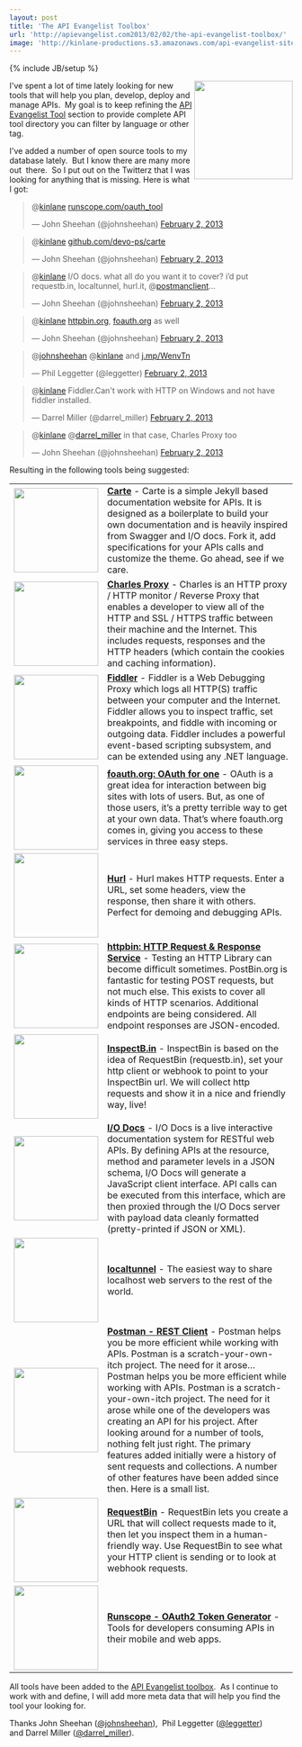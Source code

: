 ```yaml
---
layout: post
title: 'The API Evangelist Toolbox'
url: 'http://apievangelist.com2013/02/02/the-api-evangelist-toolbox/'
image: 'http://kinlane-productions.s3.amazonaws.com/api-evangelist-site/blog/toolbox.jpg'
---
```

{% include JB/setup %}
<p>
     <img src=https://s3.amazonaws.com/kinlane-productions/api-evangelist/api-tools/toolbox.jpg  width=175 align=right />
</p>
<p>
     I've spent a lot of time lately looking for new tools that will help you plan, develop, deploy and manage APIs.  My goal is to keep refining the <a href=/apitools/>API Evangelist Tool</a> section to provide complete API tool directory you can filter by language or other tag.  
</p>
<p>
     I've added a number of open source tools to my database lately.  But I know there are many more out  there.  So I put out on the Twitterz that I was looking for anything that is missing. Here is what I got:
</p>
<blockquote class=twitter-tweet>
     <p>
          @<a href=https://twitter.com/kinlane>kinlane</a> <a title=http://runscope.com/oauth_tool href=http://t.co/Wwk1Tzus>runscope.com/oauth_tool</a>
     </p>— John Sheehan (@johnsheehan) <a href=https://twitter.com/johnsheehan/status/297837952980090881>February 2, 2013</a>
</blockquote>
<blockquote class=twitter-tweet>
     <p>
          @<a href=https://twitter.com/kinlane>kinlane</a> <a title=https://github.com/devo-ps/carte href=https://t.co/ByyitCE8>github.com/devo-ps/carte</a>
     </p>— John Sheehan (@johnsheehan) <a href=https://twitter.com/johnsheehan/status/297838071062331392>February 2, 2013</a>
</blockquote>
<blockquote class=twitter-tweet>
     <p>
          @<a href=https://twitter.com/kinlane>kinlane</a> I/O docs. what all do you want it to cover? i’d put requestb.in, localtunnel, hurl.it, @<a href=https://twitter.com/postmanclient>postmanclient</a>...
     </p>— John Sheehan (@johnsheehan) <a href=https://twitter.com/johnsheehan/status/297839139041202176>February 2, 2013</a>
</blockquote>
<blockquote class=twitter-tweet>
     <p>
          @<a href=https://twitter.com/kinlane>kinlane</a> <a title=http://httpbin.org href=http://t.co/kLPvwHWm>httpbin.org</a>, <a title=http://foauth.org href=http://t.co/XnKkB8rB>foauth.org</a> as well
     </p>— John Sheehan (@johnsheehan) <a href=https://twitter.com/johnsheehan/status/297839175711981568>February 2, 2013</a>
</blockquote>
<blockquote class=twitter-tweet>
     <p>
          @<a href=https://twitter.com/johnsheehan>johnsheehan</a> @<a href=https://twitter.com/kinlane>kinlane</a> and <a title=http://j.mp/WenvTn href=http://t.co/q4gdDwZx>j.mp/WenvTn</a>
     </p>— Phil Leggetter (@leggetter) <a href=https://twitter.com/leggetter/status/297840321310646272>February 2, 2013</a>
</blockquote>
<blockquote class=twitter-tweet>
     <p>
          @<a href=https://twitter.com/kinlane>kinlane</a> Fiddler.Can't work with HTTP on Windows and not have fiddler installed.
     </p>— Darrel Miller (@darrel_miller) <a href=https://twitter.com/darrel_miller/status/297842539019513856>February 2, 2013</a>
</blockquote>
<blockquote class=twitter-tweet>
     <p>
          @<a href=https://twitter.com/kinlane>kinlane</a> @<a href=https://twitter.com/darrel_miller>darrel_miller</a> in that case, Charles Proxy too
     </p>— John Sheehan (@johnsheehan) <a href=https://twitter.com/johnsheehan/status/297847719693803521>February 2, 2013</a>
</blockquote>
<p>
     Resulting in the following tools being suggested:
</p>
<table cellspacing=5 cellpadding=5 width=90%>
     <tbody>
          <tr>
               <td width=150>
                    <a href=https://github.com/devo-ps/carte><img src=https://s3.amazonaws.com/kinlane-productions/api-evangelist/api-tools/Carte-Logo.png  width=150 /></a>
               </td>
               <td>
                    <strong><a href=https://github.com/devo-ps/carte>Carte</a></strong> - Carte is a simple Jekyll based documentation website for APIs. It is designed as a boilerplate to build your own documentation and is heavily inspired from Swagger and I/O docs. Fork it, add specifications for your APIs calls and customize the theme. Go ahead, see if we care.
               </td>
          </tr>
          <tr>
               <td width=150>
                    <a href=http://www.charlesproxy.com/><img src=https://s3.amazonaws.com/kinlane-productions/api-evangelist/api-tools/Charles-Proxy-Logo.png  width=150 /></a>
               </td>
               <td>
                    <strong><a href=http://www.charlesproxy.com/>Charles Proxy</a></strong> - Charles is an HTTP proxy / HTTP monitor / Reverse Proxy that enables a developer to view all of the HTTP and SSL / HTTPS traffic between their machine and the Internet. This includes requests, responses and the HTTP headers (which contain the cookies and caching information).
               </td>
          </tr>
          <tr>
               <td width=150>
                    <a href=http://www.fiddler2.com/fiddler2/><img src=https://s3.amazonaws.com/kinlane-productions/api-evangelist/api-tools/fiddler-logo.png  width=150 /></a>
               </td>
               <td>
                    <strong><a href=http://www.fiddler2.com/fiddler2/>Fiddler</a></strong> - Fiddler is a Web Debugging Proxy which logs all HTTP(S) traffic between your computer and the Internet. Fiddler allows you to inspect traffic, set breakpoints, and fiddle with incoming or outgoing data. Fiddler includes a powerful event-based scripting subsystem, and can be extended using any .NET language.
               </td>
          </tr>
          <tr>
               <td width=150>
                    <a href=http://foauth.org><img src=https://s3.amazonaws.com/kinlane-productions/api-evangelist/api-tools/foauth-logo.png  width=150 /></a>
               </td>
               <td>
                    <strong><a href=http://foauth.org>foauth.org: OAuth for one</a></strong> - OAuth is a great idea for interaction between big sites with lots of users. But, as one of those users, it’s a pretty terrible way to get at your own data. That’s where foauth.org comes in, giving you access to these services in three easy steps.
               </td>
          </tr>
          <tr>
               <td width=150>
                    <a href=http://www.hurl.it/><img src=https://s3.amazonaws.com/kinlane-productions/api-evangelist/api-tools/hurl-logo.png  width=150 /></a>
               </td>
               <td>
                    <strong><a href=http://www.hurl.it/>Hurl</a></strong> - Hurl makes HTTP requests. Enter a URL, set some headers, view the response, then share it with others. Perfect for demoing and debugging APIs.
               </td>
          </tr>
          <tr>
               <td width=150>
                    <a href=http://httpbin.org><img src=https://s3.amazonaws.com/kinlane-productions/api-evangelist/api-tools/httpbin-logo.png  width=150 /></a>
               </td>
               <td>
                    <strong><a href=http://httpbin.org>httpbin: HTTP Request &amp; Response Service</a></strong> - Testing an HTTP Library can become difficult sometimes. PostBin.org is fantastic for testing POST requests, but not much else. This exists to cover all kinds of HTTP scenarios. Additional endpoints are being considered. All endpoint responses are JSON-encoded.
               </td>
          </tr>
          <tr>
               <td width=150>
                    <a href=http://inspectb.in/><img src=https://s3.amazonaws.com/kinlane-productions/api-evangelist/api-tools/inspectb-in-logo.png  width=150 /></a>
               </td>
               <td>
                    <strong><a href=http://inspectb.in/>InspectB.in</a></strong> - InspectBin is based on the idea of RequestBin (requestb.in), set your http client or webhook to point to your InspectBin url. We will collect http requests and show it in a nice and friendly way, live!
               </td>
          </tr>
          <tr>
               <td width=150>
                    <a href=https://github.com/mashery/iodocs><img src=https://s3.amazonaws.com/kinlane-productions/api-evangelist/api-tools/io-docs-logo.jpg  width=150 /></a>
               </td>
               <td>
                    <strong><a href=https://github.com/mashery/iodocs>I/O Docs</a></strong> - I/O Docs is a live interactive documentation system for RESTful web APIs. By defining APIs at the resource, method and parameter levels in a JSON schema, I/O Docs will generate a JavaScript client interface. API calls can be executed from this interface, which are then proxied through the I/O Docs server with payload data cleanly formatted (pretty-printed if JSON or XML).
               </td>
          </tr>
          <tr>
               <td width=150>
                    <a href=http://progrium.com/localtunnel/><img src=https://s3.amazonaws.com/kinlane-productions/api-evangelist/api-tools/localtunnel-logo.png  width=150 /></a>
               </td>
               <td>
                    <strong><a href=http://progrium.com/localtunnel/>localtunnel</a></strong> - The easiest way to share localhost web servers to the rest of the world.
               </td>
          </tr>
          <tr>
               <td width=150>
                    <a href=https://chrome.google.com/webstore/detail/postman-rest-client/fdmmgilgnpjigdojojpjoooidkmcomcm><img src=https://s3.amazonaws.com/kinlane-productions/api-evangelist/api-tools/postman-rest-client-logo.png  width=150 /></a>
               </td>
               <td>
                    <strong><a href=https://chrome.google.com/webstore/detail/postman-rest-client/fdmmgilgnpjigdojojpjoooidkmcomcm>Postman - REST Client</a></strong> - Postman helps you be more efficient while working with APIs. Postman is a scratch-your-own-itch project. The need for it arose… Postman helps you be more efficient while working with APIs. Postman is a scratch-your-own-itch project. The need for it arose while one of the developers was creating an API for his project. After looking around for a number of tools, nothing felt just right. The primary features added initially were a history of sent requests and collections. A number of other features have been added since then. Here is a small list.
               </td>
          </tr>
          <tr>
               <td width=150>
                    <a href=http://requestb.in/><img src=https://s3.amazonaws.com/kinlane-productions/api-evangelist/api-tools/requestbin-logo.png  width=150 /></a>
               </td>
               <td>
                    <strong><a href=http://requestb.in/>RequestBin</a></strong> - RequestBin lets you create a URL that will collect requests made to it, then let you inspect them in a human-friendly way. Use RequestBin to see what your HTTP client is sending or to look at webhook requests.
               </td>
          </tr>
          <tr>
               <td width=150>
                    <a href=ttps://www.runscope.com/oauth_tool><img src=https://s3.amazonaws.com/kinlane-productions/api-evangelist/api-tools/runscope-logo.png  width=150 /></a>
               </td>
               <td>
                    <strong><a href=ttps://www.runscope.com/oauth_tool>Runscope - OAuth2 Token Generator</a></strong> - Tools for developers consuming APIs in their mobile and web apps.
               </td>
          </tr>
     </tbody>
</table>
<p>
     All tools have been added to the <a href=/apitools/>API Evangelist toolbox</a>.  As I continue to work with and define, I will add more meta data that will help you find the tool your looking for. 
</p>
<p>
     Thanks John Sheehan (<a href=https://twitter.com/johnsheehan>@johnsheehan</a>),  Phil Leggetter (<a href=https://twitter.com/leggetter>@leggetter</a>) and Darrel Miller (<a href=https://twitter.com/darrel_miller>@darrel_miller</a>). 
</p>
